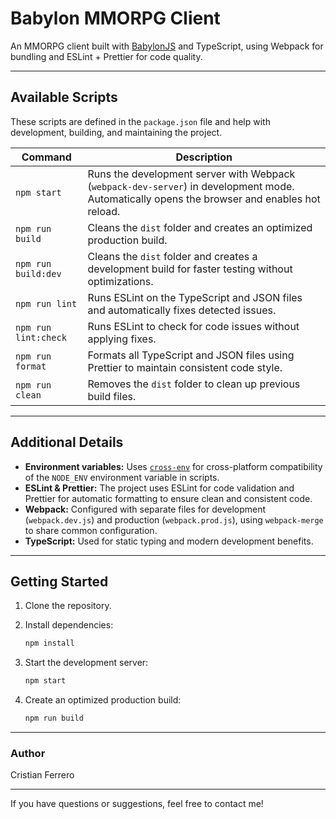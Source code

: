 # Babylon MMORPG Client

An MMORPG client built with [BabylonJS](https://www.babylonjs.com/) and TypeScript, using Webpack for bundling and ESLint + Prettier for code quality.

---

## Available Scripts

These scripts are defined in the `package.json` file and help with development, building, and maintaining the project.

| Command              | Description                                                                                                                                  |
| -------------------- | -------------------------------------------------------------------------------------------------------------------------------------------- |
| `npm start`          | Runs the development server with Webpack (`webpack-dev-server`) in development mode. Automatically opens the browser and enables hot reload. |
| `npm run build`      | Cleans the `dist` folder and creates an optimized production build.                                                                          |
| `npm run build:dev`  | Cleans the `dist` folder and creates a development build for faster testing without optimizations.                                           |
| `npm run lint`       | Runs ESLint on the TypeScript and JSON files and automatically fixes detected issues.                                                        |
| `npm run lint:check` | Runs ESLint to check for code issues without applying fixes.                                                                                 |
| `npm run format`     | Formats all TypeScript and JSON files using Prettier to maintain consistent code style.                                                      |
| `npm run clean`      | Removes the `dist` folder to clean up previous build files.                                                                                  |

---

## Additional Details

- **Environment variables:** Uses [`cross-env`](https://www.npmjs.com/package/cross-env) for cross-platform compatibility of the `NODE_ENV` environment variable in scripts.
- **ESLint & Prettier:** The project uses ESLint for code validation and Prettier for automatic formatting to ensure clean and consistent code.
- **Webpack:** Configured with separate files for development (`webpack.dev.js`) and production (`webpack.prod.js`), using `webpack-merge` to share common configuration.
- **TypeScript:** Used for static typing and modern development benefits.

---

## Getting Started

1. Clone the repository.
2. Install dependencies:

    ```bash
    npm install
    ```

3. Start the development server:

    ```bash
    npm start
    ```

4. Create an optimized production build:

    ```bash
    npm run build
    ```

---

### Author

Cristian Ferrero

---

If you have questions or suggestions, feel free to contact me!
